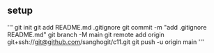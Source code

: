 ## setup
'''
git init 
git add README.md .gitignore
git commit -m "add .gitignore README.md"
git branch -M main 
git remote add origin git+ssh://git@github.com/sanghogit/c11.git
git push -u origin main
'''
